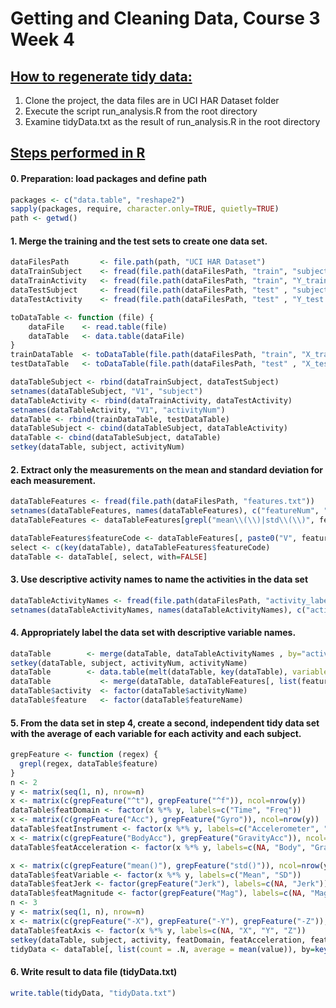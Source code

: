 # Getting and Cleaning Data, Course 3 Week 4

## <u>How to regenerate tidy data:</u>
1. Clone the project, the data files are in UCI HAR Dataset folder
2. Execute the script run_analysis.R from the root directory
3. Examine tidyData.txt as the result of run_analysis.R in the root directory


## <u>Steps performed in R</u>

#### 0. Preparation: load packages and define path
```r
packages <- c("data.table", "reshape2")
sapply(packages, require, character.only=TRUE, quietly=TRUE)
path <- getwd()
```
#### 1. Merge the training and the test sets to create one data set.
```r
dataFilesPath       <- file.path(path, "UCI HAR Dataset")
dataTrainSubject    <- fread(file.path(dataFilesPath, "train", "subject_train.txt"))
dataTrainActivity   <- fread(file.path(dataFilesPath, "train", "Y_train.txt"))
dataTestSubject     <- fread(file.path(dataFilesPath, "test" , "subject_test.txt" ))
dataTestActivity    <- fread(file.path(dataFilesPath, "test" , "Y_test.txt" ))

toDataTable <- function (file) {
	dataFile    <- read.table(file)
	dataTable   <- data.table(dataFile)
}
trainDataTable  <- toDataTable(file.path(dataFilesPath, "train", "X_train.txt"))
testDataTable   <- toDataTable(file.path(dataFilesPath, "test" , "X_test.txt" ))

dataTableSubject <- rbind(dataTrainSubject, dataTestSubject)
setnames(dataTableSubject, "V1", "subject")
dataTableActivity <- rbind(dataTrainActivity, dataTestActivity)
setnames(dataTableActivity, "V1", "activityNum")
dataTable <- rbind(trainDataTable, testDataTable)
dataTableSubject <- cbind(dataTableSubject, dataTableActivity)
dataTable <- cbind(dataTableSubject, dataTable)
setkey(dataTable, subject, activityNum)
```
#### 2. Extract only the measurements on the mean and standard deviation for each measurement.
```r
dataTableFeatures <- fread(file.path(dataFilesPath, "features.txt"))
setnames(dataTableFeatures, names(dataTableFeatures), c("featureNum", "featureName"))
dataTableFeatures <- dataTableFeatures[grepl("mean\\(\\)|std\\(\\)", featureName)]

dataTableFeatures$featureCode <- dataTableFeatures[, paste0("V", featureNum)]
select <- c(key(dataTable), dataTableFeatures$featureCode)
dataTable <- dataTable[, select, with=FALSE]
```
#### 3. Use descriptive activity names to name the activities in the data set
```r
dataTableActivityNames <- fread(file.path(dataFilesPath, "activity_labels.txt"))
setnames(dataTableActivityNames, names(dataTableActivityNames), c("activityNum", "activityName"))
```
#### 4. Appropriately label the data set with descriptive variable names.
```r
dataTable        <- merge(dataTable, dataTableActivityNames , by="activityNum", all.x=TRUE)
setkey(dataTable, subject, activityNum, activityName)
dataTable        <- data.table(melt(dataTable, key(dataTable), variable.name="featureCode"))
dataTable           <- merge(dataTable, dataTableFeatures[, list(featureNum, featureCode, featureName)], by="featureCode", all.x=TRUE)
dataTable$activity  <- factor(dataTable$activityName)
dataTable$feature   <- factor(dataTable$featureName)
```
#### 5. From the data set in step 4, create a second, independent tidy data set with the average of each variable for each activity and each subject.
```r
grepFeature <- function (regex) {
  grepl(regex, dataTable$feature)
}
n <- 2
y <- matrix(seq(1, n), nrow=n)
x <- matrix(c(grepFeature("^t"), grepFeature("^f")), ncol=nrow(y))
dataTable$featDomain <- factor(x %*% y, labels=c("Time", "Freq"))
x <- matrix(c(grepFeature("Acc"), grepFeature("Gyro")), ncol=nrow(y))
dataTable$featInstrument <- factor(x %*% y, labels=c("Accelerometer", "Gyroscope"))
x <- matrix(c(grepFeature("BodyAcc"), grepFeature("GravityAcc")), ncol=nrow(y))
dataTable$featAcceleration <- factor(x %*% y, labels=c(NA, "Body", "Gravity"))

x <- matrix(c(grepFeature("mean()"), grepFeature("std()")), ncol=nrow(y))
dataTable$featVariable <- factor(x %*% y, labels=c("Mean", "SD"))
dataTable$featJerk <- factor(grepFeature("Jerk"), labels=c(NA, "Jerk"))
dataTable$featMagnitude <- factor(grepFeature("Mag"), labels=c(NA, "Magnitude"))
n <- 3
y <- matrix(seq(1, n), nrow=n)
x <- matrix(c(grepFeature("-X"), grepFeature("-Y"), grepFeature("-Z")), ncol=nrow(y))
dataTable$featAxis <- factor(x %*% y, labels=c(NA, "X", "Y", "Z"))
setkey(dataTable, subject, activity, featDomain, featAcceleration, featInstrument, featJerk, featMagnitude, featVariable, featAxis)
tidyData <- dataTable[, list(count = .N, average = mean(value)), by=key(dataTable)]
```
#### 6. Write result to data file (tidyData.txt)
```r
write.table(tidyData, "tidyData.txt")
```
